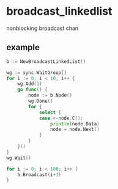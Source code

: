 # broadcast_linkedlist
nonblocking broadcast chan

## example
```go
b := NewBroadcastLinkedList()

wg := sync.WaitGroup{}
for i := 0; i < 10; i++ {
    wg.Add(1)
    go func() {
        node := b.Node()
        wg.Done()
        for {
            select {
            case <-node.C():
                println(node.Data)
                node = node.Next()
            }
        }
    }()
}
wg.Wait()

for i := 0; i < 100; i++ {
    b.Broadcast(i+1)
}
```